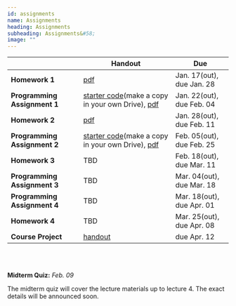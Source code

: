 ```yaml
---
id: assignments
name: Assignments
heading: Assignments
subheading: Assignments&#58;
image: ""
---
```


|           | Handout                | Due
|-----------|------------------------|---------
| **Homework 1**   |  [pdf](assets/assignments/HW01.pdf)        | Jan. 17(out), due Jan. 28 
| **Programming Assignment 1**   | [starter code](https://colab.research.google.com/github/csc413-uoft/2021/blob/master/assets/assignments/a1-code.ipynb)(make a copy in your own Drive), [pdf](assets/assignments/PA01.pdf)        | Jan. 22(out), due Feb. 04 
| **Homework 2**   |  [pdf](assets/assignments/HW02.pdf)        | Jan. 28(out), due Feb. 11
| **Programming Assignment 2**   | [starter code](https://colab.research.google.com/github/csc413-uoft/2021/blob/master/assets/assignments/a2-cnn.ipynb)(make a copy in your own Drive), [pdf](assets/assignments/PA02.pdf)         | Feb. 05(out), due Feb. 25 
| **Homework 3**   |  TBD       | Feb. 18(out), due Mar. 11 
| **Programming Assignment 3**   | TBD  | Mar. 04(out), due Mar. 18
| **Programming Assignment 4**   |  TBD  | Mar. 18(out), due Apr. 01
| **Homework 4**   |  TBD    | Mar. 25(out), due Apr. 08
| **Course Project**   |  [handout](assets/assignments/project_handout.pdf)     | due Apr. 12

<br/> 

<br/> 

**Midterm Quiz:**  *Feb. 09* 

The midterm quiz will cover the lecture materials up to lecture 4. The exact details will be announced soon.
